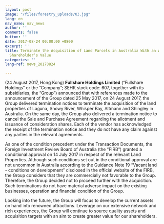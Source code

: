 ```yaml
---
layout: post
image: "/files/forestry_uploads/03.jpg"
lang: en
nav_name: nav_news
author: ''
comments: false
button: ''
date: 2017-08-24 00:00:00 +0800
excerpt: ''
title: Terminate the Acquisition of Land Parcels in Australia With an Aim to Optimize
  Shareholder’s Value
categories: ''
lang-ref: news_20170824

---
```

(24 August 2017, Hong Kong) **Fullshare Holdings Limited** (“Fullshare Holdings” or the “Company”; SEHK stock code: 607, together with its subsidiaries, the “Group”) announced that with references made to the announcement of the Group dated 25 May 2017, on 24 August 2017, the Group delivered termination notices to terminate the acquisition of the land properties of Laguna, Snowy River, Whisper Bay, Altmann and Shingley in Australia. On the same day, the Group also delivered a termination notice to cancel the Sale and Purchase Agreement regarding the allotment and issuance of consideration shares. Each of the vendor has acknowledged the receipt of the termination notice and they do not have any claim against any parties in the relevant agreements.

As one of the condition precedent under the Transaction Documents, the Foreign Investment Review Board of Australia (the “FIRB”) granted a conditional approval on 14 July 2017 in respect of the relevant Land Properties. Although such conditions set out in the conditional approval are not uncommon in Australia according to the Guidance Note 19 “Vacant land - conditions on development” disclosed in the official website of the FIRB, the Group considers that they are commercially not favorable to the Group. Therefore, the Group decided not to proceed further with the acquisition. Such terminations do not have material adverse impact on the existing businesses, operation and financial condition of the Group.

Looking into the future, the Group will focus to develop the current assets on hand into renowned attractions. Leverage on our extensive network and rich experiences, the Group will continue to source quality assets and acquisition targets with an aim to create greater value for our shareholders.